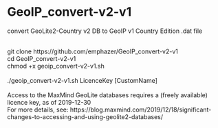 # GeoIP_convert-v2-v1
convert GeoLite2-Country v2 DB to GeoIP v1 Country Edition .dat file

<br>
git clone https://github.com/emphazer/GeoIP_convert-v2-v1 <br>
cd GeoIP_convert-v2-v1 <br>
chmod +x geoip_convert-v2-v1.sh <br>
<br>
./geoip_convert-v2-v1.sh LicenceKey [CustomName] <br>
<br>
Access to the MaxMind GeoLite databases requires a (freely available) licence key, as of 2019-12-30 <br>
For more details, see: https://blog.maxmind.com/2019/12/18/significant-changes-to-accessing-and-using-geolite2-databases/

